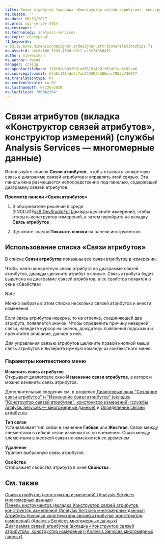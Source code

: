 ```yaml
---
title: Связи атрибутов (вкладка «Конструктор связей атрибутов», конструктор измерений) (Analysis Services-многомерные данные) | Документация Майкрософт
ms.custom: ''
ms.date: 06/13/2017
ms.prod: sql-server-2014
ms.reviewer: ''
ms.technology: analysis-services
ms.topic: conceptual
f1_keywords:
- sql12.asvs.dimensiondesigner.ardesigner.attributerelationships.f1
ms.assetid: abc8af00-5389-456d-b0f1-ec3e7403d4f9
author: minewiskan
ms.author: owend
manager: craigg
ms.openlocfilehash: 110f02a8b3f0d1e8567914901f69d2fea5f09c46
ms.sourcegitcommit: 6fd8c1914de4c7ac24900fe388ecc7883c740077
ms.translationtype: MT
ms.contentlocale: ru-RU
ms.lasthandoff: 04/26/2020
ms.locfileid: "66062264"
---
```

# <a name="attribute-relationships-attribute-relationship-designer-tab-dimension-designer-analysis-services---multidimensional-data"></a>Связи атрибутов (вкладка «Конструктор связей атрибутов», конструктор измерений) (службы Analysis Services — многомерные данные)
  Используйте список **Связи атрибутов** , чтобы отыскать конкретную связь в диаграмме связей атрибутов и управлять этой связью. Эта панель окна размещается непосредственно под панелью, содержащей диаграмму связей атрибутов.  
  
 **Просмотр панели «Связи атрибутов»**  
  
1.  В обозревателе решений в среде [!INCLUDE[ssBIDevStudioFull](../includes/ssbidevstudiofull-md.md)]дважды щелкните измерение, чтобы открыть конструктор измерений, а затем перейдите на вкладку **Связь атрибутов** .  
  
2.  Щелкните значок **Показать списки** на панели инструментов.  
  
## <a name="using-the-attribute-relationships-list"></a>Использование списка «Связи атрибутов»  
 В списке **Связи атрибутов** показаны все связи атрибутов в измерении.  
  
 Чтобы найти конкретную связь атрибута на диаграмме связей атрибутов, дважды щелкните атрибут в списке. Связь атрибута будет выделена на диаграмме связей атрибутов, а ее свойства появятся в окне «Свойства».  
  
> [!NOTE]  
>  Можно выбрать в этом списке несколько связей атрибутов и внести изменения.  
  
 Если связь атрибутов неверна, то на стрелке, соединяющей два атрибута, появляется значок. Чтобы определить причину неверной связи, наведите курсор на значок, дождитесь появления подсказки и прочитайте описание, данное в ней.  
  
 Для управления связью атрибутов щелкните правой кнопкой мыши связь атрибутов и выберите нужную команду из контекстного меню.  
  
### <a name="shortcut-menu-options"></a>Параметры контекстного меню  
 **Изменить связь атрибутов**  
 Открывает диалоговое окно **Изменение связи атрибутов**, в котором можно изменить связь атрибутов.  
  
 Дополнительные сведения см. в разделах [Диалоговые окна "Создание связи атрибутов" и "Изменение связи атрибутов" (вкладка "Конструктор связей атрибутов", конструктор измерений) (службы Analysis Services — многомерные данные)](create-edit-attribute-relationships-dialog-boxes-analysis-services-multidimensional-data.md) и [Определение связей атрибутов](multidimensional-models/attribute-relationships-define.md).  
  
 **Тип связи**  
 Устанавливает тип связи в значение **Гибкая** или **Жесткая**. Связи между элементами в гибкой связи изменяются со временем. Связи между элементами в жесткой связи не изменяются со временем.  
  
 **Удаление**  
 Удаляет выбранную связь атрибутов.  
  
 **Свойства**  
 Отображает свойства атрибута в окне **Свойства** .  
  
## <a name="see-also"></a>См. также  
 [Связи атрибутов &#40;конструктор измерений&#41; &#40;Analysis Services многомерных данных&#41;](attribute-relationships-dimension-designer-analysis-services-multidimensional-data.md)   
 [Панель инструментов &#40;вкладка Конструктор связей атрибутов, конструктор измерений&#41; &#40;Analysis Services многомерных данных&#41;](toolbar-attribute-relationship-dimension-designer-analysis-services-multidimensional-data.md)   
 [Атрибуты &#40;вкладка конструктора связей атрибутов, конструктор измерений&#41; &#40;Analysis Services многомерных данных&#41;](attributes-designer-tab-dimension-designer-analysis-services-multidimensional-data.md)   
 [Диаграмма связей атрибутов &#40;вкладка «Конструктор связей атрибутов», конструктор измерений&#41; &#40;Analysis Services многомерных данных&#41;](attribute-relationship-diagram-analysis-services-multidimensional-data.md)  
  
  
